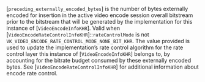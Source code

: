 [`preceding_externally_encoded_bytes`] is the number of bytes externally
encoded for insertion in the active video encode session overall
bitstream prior to the bitstream that will be generated by the
implementation for this instance of [`VideoEncodeInfoKHR`].
Valid when [`VideoEncodeRateControlInfoKHR`]::`rateControlMode`
is not `VK_VIDEO_ENCODE_RATE_CONTROL_MODE_NONE_BIT_KHR`.
The value provided is used to update the implementation’s rate control
algorithm for the rate control layer this instance of
[`VideoEncodeInfoKHR`] belongs to, by accounting for the bitrate
budget consumed by these externally encoded bytes.
See [`VideoEncodeRateControlInfoKHR`] for additional information
about encode rate control.